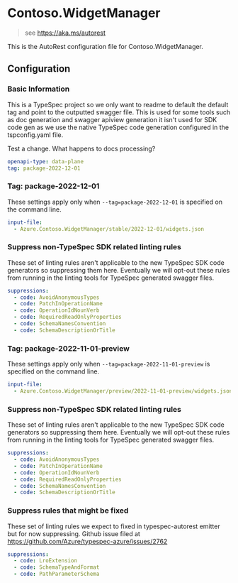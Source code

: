 # Contoso.WidgetManager

> see https://aka.ms/autorest

This is the AutoRest configuration file for Contoso.WidgetManager.

## Configuration

### Basic Information

This is a TypeSpec project so we only want to readme to default the default tag and point to the outputted swagger file.
This is used for some tools such as doc generation and swagger apiview generation it isn't used for SDK code gen as we
use the native TypeSpec code generation configured in the tspconfig.yaml file.

Test a change. What happens to docs processing?

```yaml
openapi-type: data-plane
tag: package-2022-12-01
```

### Tag: package-2022-12-01

These settings apply only when `--tag=package-2022-12-01` is specified on the command line.

```yaml $(tag) == 'package-2022-12-01'
input-file:
  - Azure.Contoso.WidgetManager/stable/2022-12-01/widgets.json
```

### Suppress non-TypeSpec SDK related linting rules

These set of linting rules aren't applicable to the new TypeSpec SDK code generators so suppressing them here. Eventually we will
opt-out these rules from running in the linting tools for TypeSpec generated swagger files.

```yaml
suppressions:
  - code: AvoidAnonymousTypes
  - code: PatchInOperationName
  - code: OperationIdNounVerb
  - code: RequiredReadOnlyProperties
  - code: SchemaNamesConvention
  - code: SchemaDescriptionOrTitle
```

### Tag: package-2022-11-01-preview

These settings apply only when `--tag=package-2022-11-01-preview` is specified on the command line.

```yaml $(tag) == 'package-2022-11-01-preview'
input-file:
  - Azure.Contoso.WidgetManager/preview/2022-11-01-preview/widgets.json
```

### Suppress non-TypeSpec SDK related linting rules

These set of linting rules aren't applicable to the new TypeSpec SDK code generators so suppressing them here. Eventually we will
opt-out these rules from running in the linting tools for TypeSpec generated swagger files.

```yaml
suppressions:
  - code: AvoidAnonymousTypes
  - code: PatchInOperationName
  - code: OperationIdNounVerb
  - code: RequiredReadOnlyProperties
  - code: SchemaNamesConvention
  - code: SchemaDescriptionOrTitle
```

### Suppress rules that might be fixed

These set of linting rules we expect to fixed in typespec-autorest emitter but for now suppressing.
Github issue filed at https://github.com/Azure/typespec-azure/issues/2762

```yaml
suppressions:
  - code: LroExtension
  - code: SchemaTypeAndFormat
  - code: PathParameterSchema
```
